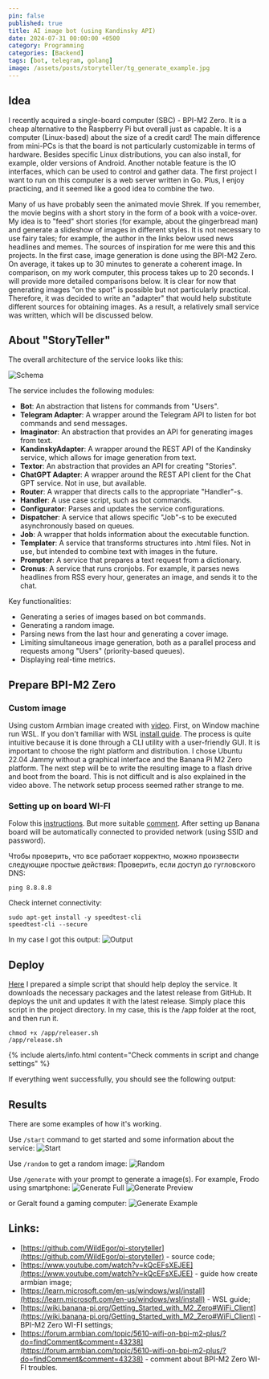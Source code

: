 ```yaml
---
pin: false
published: true
title: AI image bot (using Kandinsky API)
date: 2024-07-31 00:00:00 +0500
category: Programming
categories: [Backend]
tags: [bot, telegram, golang]
image: /assets/posts/storyteller/tg_generate_example.jpg
---
```


## Idea

I recently acquired a single-board computer (SBC) - BPI-M2 Zero. It is a cheap alternative to the Raspberry Pi but overall just as capable. It is a computer (Linux-based) about the size of a credit card! The main difference from mini-PCs is that the board is not particularly customizable in terms of hardware. Besides specific Linux distributions, you can also install, for example, older versions of Android. Another notable feature is the IO interfaces, which can be used to control and gather data. The first project I want to run on this computer is a web server written in Go. Plus, I enjoy practicing, and it seemed like a good idea to combine the two.

Many of us have probably seen the animated movie Shrek. If you remember, the movie begins with a short story in the form of a book with a voice-over. My idea is to "feed" short stories (for example, about the gingerbread man) and generate a slideshow of images in different styles. It is not necessary to use fairy tales; for example, the author in the links below used news headlines and memes. The sources of inspiration for me were this and this projects. In the first case, image generation is done using the BPI-M2 Zero. On average, it takes up to 30 minutes to generate a coherent image. In comparison, on my work computer, this process takes up to 20 seconds. I will provide more detailed comparisons below. It is clear for now that generating images "on the spot" is possible but not particularly practical. Therefore, it was decided to write an "adapter" that would help substitute different sources for obtaining images. As a result, a relatively small service was written, which will be discussed below.

## About "StoryTeller"

The overall architecture of the service looks like this:

![Schema](../assets/posts/storyteller/schema.jpg)

The service includes the following modules:
- **Bot**: An abstraction that listens for commands from "Users".
- **Telegram Adapter**: A wrapper around the Telegram API to listen for bot commands and send messages.
- **Imaginator**: An abstraction that provides an API for generating images from text.
- **KandinskyAdapter**: A wrapper around the REST API of the Kandinsky service, which allows for image generation from text.
- **Textor**: An abstraction that provides an API for creating "Stories".
- **ChatGPT Adapter**: A wrapper around the REST API client for the Chat GPT service. Not in use, but available.
- **Router**: A wrapper that directs calls to the appropriate "Handler"-s.
- **Handler**: A use case script, such as bot commands.
- **Configurator**: Parses and updates the service configurations.
- **Dispatcher**: A service that allows specific "Job"-s to be executed asynchronously based on queues.
- **Job**: A wrapper that holds information about the executable function.
- **Templater**: A service that transforms structures into .html files. Not in use, but intended to combine text with images in the future.
- **Prompter**: A service that prepares a text request from a dictionary.
- **Cronus**: A service that runs cronjobs. For example, it parses news headlines from RSS every hour, generates an image, and sends it to the chat.

Key functionalities:
- Generating a series of images based on bot commands.
- Generating a random image.
- Parsing news from the last hour and generating a cover image.
- Limiting simultaneous image generation, both as a parallel process and requests among "Users" (priority-based queues).
- Displaying real-time metrics.

## Prepare BPI-M2 Zero

### Custom image

Using custom Armbian image created with [video](https://www.youtube.com/watch?v=kQcEFsXEJEE). First, on Window machine run WSL. If you don't familiar with WSL [install guide](https://learn.microsoft.com/en-us/windows/wsl/install). The process is quite intuitive because it is done through a CLI utility with a user-friendly GUI. It is important to choose the right platform and distribution. I chose Ubuntu 22.04 Jammy without a graphical interface and the Banana Pi M2 Zero platform. The next step will be to write the resulting image to a flash drive and boot from the board. This is not difficult and is also explained in the video above. The network setup process seemed rather strange to me.

### Setting up on board WI-FI

Folow this [instructions](https://wiki.banana-pi.org/Getting_Started_with_M2_Zero#WiFi_Client). But more suitable [comment](https://forum.armbian.com/topic/5610-wifi-on-bpi-m2-plus/?do=findComment&comment=43238). After setting up Banana board will be automatically connected to provided network (using SSID and password).

Чтобы проверить, что все работает корректно, можно произвести следующие простые действия:
Проверить, если доступ до гугловского DNS:
```shell
ping 8.8.8.8
```

Check internet connectivity:
```shell
sudo apt-get install -y speedtest-cli
speedtest-cli --secure
```

In my case I got this output:
![Output](../assets/posts/storyteller/speed_cli_output.png)

## Deploy

[Here](https://github.com/WildEgor/pi-storyteller/blob/develop/scripts/releaser.sh) I prepared a simple script that should help deploy the service. It downloads the necessary packages and the latest release from GitHub. It deploys the unit and updates it with the latest release. Simply place this script in the project directory. In my case, this is the /app folder at the root, and then run it.

```shell
chmod +x /app/releaser.sh
/app/release.sh
```

{% include alerts/info.html content="Check comments in script and change settings" %}

If everything went successfully, you should see the following output:

## Results

There are some examples of how it's working.

Use `/start` command to get started and some information about the service:
![Start](../assets/posts/storyteller/tg_start.jpg)

Use `/random` to get a random image:
![Random](../assets/posts/storyteller/tg_random.jpg)

Use `/generate` with your prompt to generate a image(s). For example, Frodo using smartphone:
![Generate Full](../assets/posts/storyteller/tg_generate_full.jpg)
![Generate Preview](../assets/posts/storyteller/tg_generate_preview.jpg)

or Geralt found a gaming computer:
![Generate Example](../assets/posts/storyteller/tg_generate_example.jpg)

## Links:
- [https://github.com/WildEgor/pi-storyteller](https://github.com/WildEgor/pi-storyteller) - source code;
- [https://www.youtube.com/watch?v=kQcEFsXEJEE](https://www.youtube.com/watch?v=kQcEFsXEJEE) - guide how create armbian image;
- [https://learn.microsoft.com/en-us/windows/wsl/install](https://learn.microsoft.com/en-us/windows/wsl/install) - WSL guide;
- [https://wiki.banana-pi.org/Getting_Started_with_M2_Zero#WiFi_Client](https://wiki.banana-pi.org/Getting_Started_with_M2_Zero#WiFi_Client) - BPI-M2 Zero WI-FI settings;
- [https://forum.armbian.com/topic/5610-wifi-on-bpi-m2-plus/?do=findComment&comment=43238](https://forum.armbian.com/topic/5610-wifi-on-bpi-m2-plus/?do=findComment&comment=43238) - comment about BPI-M2 Zero WI-FI troubles.